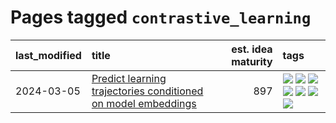 # Pages tagged `contrastive_learning`

|last_modified|title|est. idea maturity|tags
|:---|:---|---:|:---|
|2024-03-05|[Predict learning trajectories conditioned on model embeddings](../learning_traj_cond_pred.md)|897|[![](https://img.shields.io/badge/tag-code_gen-6ee5de)](../tags/code_gen.md) [![](https://img.shields.io/badge/tag-contrastive_learning-48b79f)](../tags/contrastive_learning.md) [![](https://img.shields.io/badge/tag-experimental-b08442)](../tags/experimental.md) [![](https://img.shields.io/badge/tag-llm-1dc0d1)](../tags/llm.md) [![](https://img.shields.io/badge/tag-open_ai-5aa8d1)](../tags/open_ai.md) [![](https://img.shields.io/badge/tag-open_source-2b1224)](../tags/open_source.md) [![](https://img.shields.io/badge/tag-public_good-cdef47)](../tags/public_good.md)|